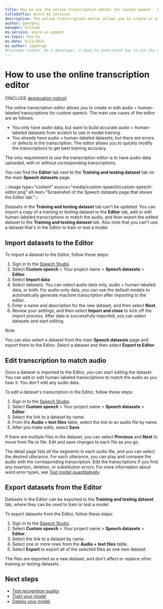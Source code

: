 ```yaml
---
title: How to use the online transcription editor for custom speech - Speech service
titleSuffix: Azure AI services
description: The online transcription editor allows you to create or edit audio + human-labeled transcriptions for custom speech.
author: goergenj
manager: nitinme
ms.service: azure-ai-speech
ms.topic: how-to
ms.date: 9/11/2025
ms.author: jagoerge
#Customer intent: As a developer, I need to understand how to use the online transcription editor for custom speech so that I can create or edit audio + human-labeled transcriptions for custom speech.
---
```


# How to use the online transcription editor

[!INCLUDE [deprecation notice](./includes/retire-online-transcription-editor.md)]


The online transcription editor allows you to create or edit audio + human-labeled transcriptions for custom speech. The main use cases of the editor are as follows: 

* You only have audio data, but want to build accurate audio + human-labeled datasets from scratch to use in model training.
* You already have audio + human-labeled datasets, but there are errors or defects in the transcription. The editor allows you to quickly modify the transcriptions to get best training accuracy.

The only requirement to use the transcription editor is to have audio data uploaded, with or without corresponding transcriptions.

You can find the **Editor** tab next to the **Training and testing dataset** tab on the main **Speech datasets** page. 

:::image type="content" source="media/custom-speech/custom-speech-editor.png" alt-text="Screenshot of the Speech datasets page that shows the Editor tab.":::

Datasets in the **Training and testing dataset** tab can't be updated. You can import a copy of a training or testing dataset to the **Editor** tab, add or edit human-labeled transcriptions to match the audio, and then export the edited dataset to the **Training and testing dataset** tab. Also note that you can't use a dataset that's in the Editor to train or test a model.

## Import datasets to the Editor

To import a dataset to the Editor, follow these steps:

1. Sign in to the [Speech Studio](https://aka.ms/speechstudio/customspeech). 
1. Select **Custom speech** > Your project name > **Speech datasets** > **Editor**.
1. Select **Import data**
1. Select datasets. You can select audio data only, audio + human-labeled data, or both. For audio-only data, you can use the default models to automatically generate machine transcription after importing to the editor.
1. Enter a name and description for the new dataset, and then select **Next**.
1. Review your settings, and then select **Import and close** to kick off the import process. After data is successfully imported, you can select datasets and start editing.

> [!NOTE]
> You can also select a dataset from the main **Speech datasets** page and export them to the Editor. Select a dataset and then select **Export to Editor**.

## Edit transcription to match audio

Once a dataset is imported to the Editor, you can start editing the dataset. You can add or edit human-labeled transcriptions to match the audio as you hear it. You don't edit any audio data.

To edit a dataset's transcription in the Editor, follow these steps:

1. Sign in to the [Speech Studio](https://aka.ms/speechstudio/customspeech). 
1. Select **Custom speech** > Your project name > **Speech datasets** > **Editor**.
1. Select the link to a dataset by name.
1. From the **Audio + text files** table, select the link to an audio file by name. 
1. After you make edits, select **Save**.

If there are multiple files in the dataset, you can select **Previous** and **Next** to move from file to file. Edit and save changes to each file as you go.

The detail page lists all the segments in each audio file, and you can select the desired utterance. For each utterance, you can play and compare the audio with the corresponding transcription. Edit the transcriptions if you find any insertion, deletion, or substitution errors. For more information about word error types, see [Test model quantitatively](how-to-custom-speech-evaluate-data.md).

## Export datasets from the Editor

Datasets in the Editor can be exported to the **Training and testing dataset** tab, where they can be used to train or test a model. 

To export datasets from the Editor, follow these steps:

1. Sign in to the [Speech Studio](https://aka.ms/speechstudio/customspeech). 
1. Select **Custom speech** > Your project name > **Speech datasets** > **Editor**.
1. Select the link to a dataset by name.
1. Select one or more rows from the **Audio + text files** table.
1. Select **Export** to export all of the selected files as one new dataset. 

The files are exported as a new dataset, and don't affect or replace other training or testing datasets.

## Next steps

- [Test recognition quality](how-to-custom-speech-inspect-data.md)
- [Train your model](how-to-custom-speech-train-model.md)
- [Deploy your model](./how-to-custom-speech-train-model.md)

